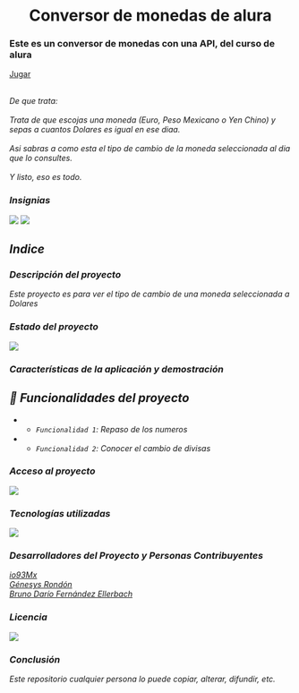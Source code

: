 

<h1 align='center'>Conversor de monedas de alura</h1>

<h3>Este es un conversor de monedas con una API, del curso de alura</h3> <a href="">Jugar</a><br><br>

<em>De que trata:<em><br><br>Trata de que escojas una moneda (Euro, Peso Mexicano o Yen Chino) y sepas a cuantos Dolares es igual en ese diaa.<br><br>Asi sabras a como esta el tipo de cambio de la moneda seleccionada al dia que lo consultes.<br><br>Y listo, eso es todo. 

<h3> Insignias </h3>
<em align="left">
   <img src="https://img.shields.io/badge/STATUS-EN%20FUNCIONAMIENTO-green">
   </em>
<em align="center">
   <img src="https://img.shields.io/badge/STATUS-OPEN%20SOURCE-yellow">
   </em>

<!--Imagen-de-portada -->

<h2> Indice </h2>
   
<h3>Descripción del proyecto </h3> <!--descripción-del-proyecto-->
<p>  Este proyecto es para ver el tipo de cambio de una moneda seleccionada a Dolares</p>

<h3> Estado del proyecto </h3>
<em align="center">
   <img src="https://img.shields.io/badge/STATUS-SE%20PUEDE%20MEJORAR-blue">
   </em>

<h3>Características de la aplicación y demostración</h3>

## :hammer: Funcionalidades del proyecto

- - `Funcionalidad 1`: Repaso de los numeros
- - `Funcionalidad 2`: Conocer el cambio de divisas
<!--
- - `Funcionalidad 3`: Practica de logica
- - `Funcionalidad 4`: Entretenimiento 
-->

<h3> Acceso al proyecto </h3>

<em align="center">
   <img src="https://img.shields.io/badge/STATUS-GIT%20HUB%20io93Mx-blue">
   </em>

<!--
<p align="center">
:construction: Proyecto de codigo abierto :construction:
</p>
-->

<h3> Tecnologías utilizadas </h3>

<em align="center">
   <img src="https://img.shields.io/badge/BUILT%20IN-Java%20API%20-red">
   </em>

<h3> Desarrolladores del Proyecto y Personas Contribuyentes </h3>

<a href="https://github.com/io93Mx">io93Mx</a><br>
<a href="https://github.com/genesysrm">Génesys Rondón</a><br>
<a href="https://github.com/bfjeje">Bruno Darío Fernández Ellerbach</a><br>
<!--
<a href="https://github.com/Ellen-code">Ellen Pimentel</a>
-->


<!--
| [<img src="https://avatars.githubusercontent.com/u/37356058?v=4" width=115><br><sub>Camila Fernanda Alves</sub>](https://github.com/camilafernanda) |  [<img src="https://avatars.githubusercontent.com/u/71970858?v=4" width=115><br><sub>Ellen Pimentel</sub>]([https://github.com/guilhermeonrails](https://github.com/ellenpimentel)) |  [<img src="https://avatars.githubusercontent.com/u/91544872?v=4" width=115><br><sub>Génesys Rondón</sub>](https://github.com/genesysaluralatam) |
| :---: | :---: | :---: |
-->

<h3> Licencia </h3>

<em align="left">
   <img src="https://img.shields.io/badge/LICENSE-CREATIVE%20COMMONS%20LICENSED-green">
   </em>

<h3> Conclusión </h3>

Este repositorio cualquier persona lo puede copiar, alterar, difundir, etc. 
